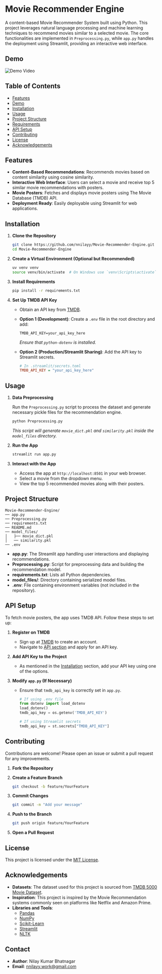 # Movie Recommender Engine

A content-based Movie Recommender System built using Python. This project leverages natural language processing and machine learning techniques to recommend movies similar to a selected movie. The core functionalities are implemented in `Preprocessing.py`, while `app.py` handles the deployment using Streamlit, providing an interactive web interface.

## Demo
![Demo Video](assets/mre-demo-video.gif)
<!-- <video src='assets/mre-demo-video.mp4' width=1000></video> -->
## Table of Contents

- [Features](#features)
- [Demo](#demo)
- [Installation](#installation)
- [Usage](#usage)
- [Project Structure](#project-structure)
- [Requirements](#requirements)
- [API Setup](#api-setup)
- [Contributing](#contributing)
- [License](#license)
- [Acknowledgements](#acknowledgements)

## Features

- **Content-Based Recommendations**: Recommends movies based on content similarity using cosine similarity.
- **Interactive Web Interface**: Users can select a movie and receive top 5 similar movie recommendations with posters.
- **Movie Posters**: Fetches and displays movie posters using The Movie Database (TMDB) API.
- **Deployment Ready**: Easily deployable using Streamlit for web applications.

## Installation

1. **Clone the Repository**

   ```bash
   git clone https://github.com/nnilayy/Movie-Recommender-Engine.git
   cd Movie-Recommender-Engine
   ```

2. **Create a Virtual Environment (Optional but Recommended)**

   ```bash
   uv venv venv
   source venv/bin/activate  # On Windows use `venv\Scripts\activate`
   ```

3. **Install Requirements**

   ```bash
   pip install -r requirements.txt
   ```

4. **Set Up TMDB API Key**

   - Obtain an API key from [TMDB](https://www.themoviedb.org/documentation/api).
   - **Option 1 (Development)**: Create a `.env` file in the root directory and add:

     ```env
     TMDB_API_KEY=your_api_key_here
     ```

     *Ensure that `python-dotenv` is installed.*

   - **Option 2 (Production/Streamlit Sharing)**: Add the API key to Streamlit secrets.

     ```ini
     # In .streamlit/secrets.toml
     TMDB_API_KEY = "your_api_key_here"
     ```

## Usage

1. **Data Preprocessing**

   Run the `Preprocessing.py` script to process the dataset and generate necessary pickle files for the recommendation engine.

   ```bash
   python Preprocessing.py
   ```

   *This script will generate `movie_dict.pkl` and `similarity.pkl` inside the `model_files` directory.*

2. **Run the App**

   ```bash
   streamlit run app.py
   ```

3. **Interact with the App**

   - Access the app at `http://localhost:8501` in your web browser.
   - Select a movie from the dropdown menu.
   - View the top 5 recommended movies along with their posters.

## Project Structure

```
Movie-Recommender-Engine/
── app.py
── Preprocessing.py
── requirements.txt
── README.md
── model_files/
│   ├── movie_dict.pkl
│   ── similarity.pkl
── .env
```

- **app.py**: The Streamlit app handling user interactions and displaying recommendations.
- **Preprocessing.py**: Script for preprocessing data and building the recommendation model.
- **requirements.txt**: Lists all Python dependencies.
- **model_files/**: Directory containing serialized model files.
- **.env**: File containing environment variables (not included in the repository).

## API Setup

To fetch movie posters, the app uses TMDB API. Follow these steps to set up:

1. **Register on TMDB**

   - Sign up at [TMDB](https://www.themoviedb.org/signup) to create an account.
   - Navigate to [API section](https://www.themoviedb.org/documentation/api) and apply for an API key.

2. **Add API Key to the Project**

   - As mentioned in the [Installation](#installation) section, add your API key using one of the options.

3. **Modify `app.py` (If Necessary)**

   - Ensure that `tmdb_api_key` is correctly set in `app.py`.

     ```python
     # If using .env file
     from dotenv import load_dotenv
     load_dotenv()
     tmdb_api_key = os.getenv('TMDB_API_KEY')
     ```

     ```python
     # If using Streamlit secrets
     tmdb_api_key = st.secrets["TMDB_API_KEY"]
     ```

## Contributing

Contributions are welcome! Please open an issue or submit a pull request for any improvements.

1. **Fork the Repository**

2. **Create a Feature Branch**

   ```bash
   git checkout -b feature/YourFeature
   ```

3. **Commit Changes**

   ```bash
   git commit -m "Add your message"
   ```

4. **Push to the Branch**

   ```bash
   git push origin feature/YourFeature
   ```

5. **Open a Pull Request**

## License

This project is licensed under the [MIT License](LICENSE).

## Acknowledgements

- **Datasets**: The dataset used for this project is sourced from [TMDB 5000 Movie Dataset](https://www.kaggle.com/datasets/tmdb/tmdb-movie-metadata).
- **Inspiration**: This project is inspired by the Movie Recommendation systems commonly seen on platforms like Netflix and Amazon Prime.
- **Libraries and Tools**:
  - [Pandas](https://pandas.pydata.org/)
  - [NumPy](https://numpy.org/)
  - [Scikit-Learn](https://scikit-learn.org/stable/)
  - [Streamlit](https://streamlit.io/)
  - [NLTK](https://www.nltk.org/)

## Contact

- **Author**: Nilay Kumar Bhatnagar
- **Email**: nnilayy.work@gmail.com
